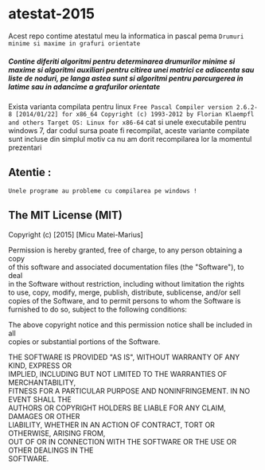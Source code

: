 # atestat-2015

Acest repo contime atestatul meu la informatica in pascal pema `Drumuri minime si maxime in grafuri orientate`

##### Contine diferiti algoritmi pentru determinarea drumurilor minime si maxime si algoritmi auxiliari pentru citirea unei matrici ce adiacenta sau liste de noduri, pe langa astea sunt si algoritmi pentru parcurgerea in latime sau in adancime a grafurilor orientate
  
  
Exista varianta compilata pentru linux `Free Pascal Compiler version 2.6.2-8 [2014/01/22] for x86_64 Copyright (c) 1993-2012 by Florian Klaempfl and others Target OS: Linux for x86-64` cat si unele executabile pentru windows 7, dar codul sursa poate fi recompilat, aceste variante compilate sunt incluse din simplul motiv ca nu am dorit recompilarea lor la momentul prezentari

## Atentie :
    Unele programe au probleme cu compilarea pe windows !


## The MIT License (MIT)

Copyright (c) [2015] [Micu Matei-Marius]

Permission is hereby granted, free of charge, to any person obtaining a copy  
of this software and associated documentation files (the "Software"), to deal  
in the Software without restriction, including without limitation the rights  
to use, copy, modify, merge, publish, distribute, sublicense, and/or sell  
copies of the Software, and to permit persons to whom the Software is  
furnished to do so, subject to the following conditions:  
  
The above copyright notice and this permission notice shall be included in all  
copies or substantial portions of the Software.   
  
THE SOFTWARE IS PROVIDED "AS IS", WITHOUT WARRANTY OF ANY KIND, EXPRESS OR  
IMPLIED, INCLUDING BUT NOT LIMITED TO THE WARRANTIES OF MERCHANTABILITY,  
FITNESS FOR A PARTICULAR PURPOSE AND NONINFRINGEMENT. IN NO EVENT SHALL THE  
AUTHORS OR COPYRIGHT HOLDERS BE LIABLE FOR ANY CLAIM, DAMAGES OR OTHER  
LIABILITY, WHETHER IN AN ACTION OF CONTRACT, TORT OR OTHERWISE, ARISING FROM,  
OUT OF OR IN CONNECTION WITH THE SOFTWARE OR THE USE OR OTHER DEALINGS IN THE  
SOFTWARE.  
  
